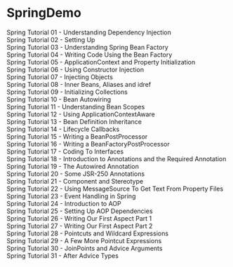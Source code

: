 # SpringDemo

Spring Tutorial 01 - Understanding Dependency Injection\
Spring Tutorial 02 - Setting Up\
Spring Tutorial 03 - Understanding Spring Bean Factory\
Spring Tutorial 04 - Writing Code Using the Bean Factory\
Spring Tutorial 05 - ApplicationContext and Property Initialization\
Spring Tutorial 06 - Using Constructor Injection\
Spring Tutorial 07 - Injecting Objects\
Spring Tutorial 08 - Inner Beans, Aliases and idref\
Spring Tutorial 09 - Initializing Collections\
Spring Tutorial 10 - Bean Autowiring\
Spring Tutorial 11 - Understanding Bean Scopes\
Spring Tutorial 12 - Using ApplicationContextAware\
Spring Tutorial 13 - Bean Definition Inheritance\
Spring Tutorial 14 - Lifecycle Callbacks\
Spring Tutorial 15 - Writing a BeanPostProcessor\
Spring Tutorial 16 - Writing a BeanFactoryPostProcessor\
Spring Tutorial 17 - Coding To Interfaces\
Spring Tutorial 18 - Introduction to Annotations and the Required Annotation\
Spring Tutorial 19 - The Autowired Annotation\
Spring Tutorial 20 - Some JSR-250 Annotations\
Spring Tutorial 21 - Component and Stereotype\
Spring Tutorial 22 - Using MessageSource To Get Text From Property Files\
Spring Tutorial 23 - Event Handling in Spring\
Spring Tutorial 24 - Introduction to AOP\
Spring Tutorial 25 - Setting Up AOP Dependencies\
Spring Tutorial 26 - Writing Our First Aspect Part 1\
Spring Tutorial 27 - Writing Our First Aspect Part 2\
Spring Tutorial 28 - Pointcuts and Wildcard Expressions\
Spring Tutorial 29 - A Few More Pointcut Expressions\
Spring Tutorial 30 - JoinPoints and Advice Arguments\
Spring Tutorial 31 - After Advice Types